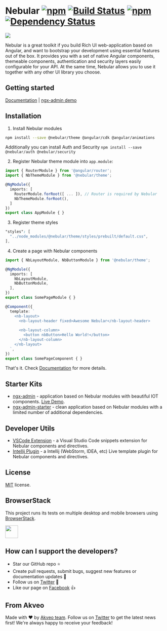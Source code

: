 # Nebular [![npm](https://img.shields.io/npm/l/@nebular/theme.svg)]() [![Build Status](https://travis-ci.org/akveo/nebular.svg?branch=master)](https://travis-ci.org/akveo/nebular) [![npm](https://img.shields.io/npm/dt/@nebular/theme.svg)](https://www.npmjs.com/package/@nebular/theme) [![Dependency Status](https://david-dm.org/akveo/ngx-admin/status.svg)](https://david-dm.org/akveo/ng2-admin)

<a href="https://akveo.github.io/nebular/"><img src="https://i.imgur.com/ScNTkCX.png"></a>


Nebular is a great toolkit if you build Rich UI web-application based on Angular, and want to bootstrap your development using essential features out of the box. 
It provides you with a set of native Angular components, themeable components, authentication and security layers easily configurable for your API. 
At the same time, Nebular allows you to use it together with any other UI library you choose.

## Getting started
[Documentation](https://akveo.github.io/nebular/docs/getting-started/what-is-nebular?utm_source=github&utm_medium=nebular_readme) | [ngx-admin demo](http://github.com/akveo/ngx-admin)

## Installation

1. Install Nebular modules

```bash
npm install --save @nebular/theme @angular/cdk @angular/animations
```
Additionally you can install Auth and Security `npm install --save @nebular/auth @nebular/security`

2. Register Nebular theme module into `app.module`:

```ts
import { RouterModule } from '@angular/router';
import { NbThemeModule } from '@nebular/theme';

@NgModule({
  imports: [
    RouterModule.forRoot([ ... ]), // Router is required by Nebular
    NbThemeModule.forRoot(),
  ]
})
export class AppModule { }
```

3. Register theme styles

```scss
"styles": [
  "../node_modules/@nebular/theme/styles/prebuilt/default.css",
],
```

4. Create a page with Nebular components

```ts
import { NbLayoutModule, NbButtonModule } from '@nebular/theme';

@NgModule({
  imports: [
    NbLayoutModule,
    NbButtonModule,
  ],
})
export class SomePageModule { }
```

```ts
@Component({
  template: `
    <nb-layout>
      <nb-layout-header fixed>Awesome Nebular</nb-layout-header>
      
      <nb-layout-column>
        <button nbButton>Hello World!</button>
      </nb-layout-column>
    </nb-layout>
  `,
})
export class SomePageComponent { }
```
That's it. Check [Documentation](https://akveo.github.io/nebular/docs/getting-started/what-is-nebular?utm_source=github&utm_medium=nebular_readme) for more details.

## Starter Kits

- [ngx-admin](http://github.com/akveo/ngx-admin) - application based on Nebular modules with beautiful IOT components. [Live Demo](http://akveo.com/ngx-admin?utm_source=github&utm_medium=nebular_readme).
- [ngx-admin-starter](https://github.com/akveo/ngx-admin/tree/starter-kit) - clean application based on Nebular modules with a limited number of additional dependencies.

## Developer Utils
- [VSCode Extension](https://marketplace.visualstudio.com/items?itemName=shalinjames.vscode-nebular-snippets) - a Visual Studio Code snippets extension for Nebular components and directives.
- [Intellij Plugin](https://plugins.jetbrains.com/plugin/11065-nebular-code-snippets) - a Intellij (WebStorm, IDEA, etc) Live template plugin for Nebular components and directives.

## License
[MIT](LICENSE.txt) license.

## BrowserStack
This project runs its tests on multiple desktop and mobile browsers using [BrowserStack](http://www.browserstack.com).

<img src="https://cloud.githubusercontent.com/assets/131406/22254249/534d889e-e254-11e6-8427-a759fb23b7bd.png" height="40" />

## How can I support the developers?
- Star our GitHub repo :star:
- Create pull requests, submit bugs, suggest new features or documentation updates :wrench:
- Follow us on [Twitter](https://twitter.com/akveo_inc) :feet:
- Like our page on [Facebook](https://www.facebook.com/akveo/) :thumbsup:

## From Akveo
Made with :heart: by [Akveo team](http://akveo.com?utm_source=github&utm_medium=nebular_readme). Follow us on [Twitter](https://twitter.com/akveo_inc) to get the latest news first!
We're always happy to receive your feedback!
